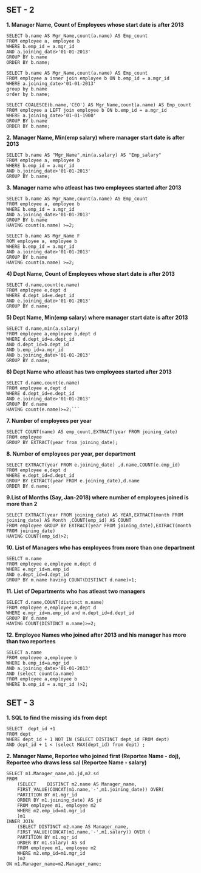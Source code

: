 ## SET - 2 

**1. Manager Name, Count of Employees whose start date is after 2013**
```
SELECT b.name AS Mgr_Name,count(a.name) AS Emp_count 
FROM employee a, employee b 
WHERE b.emp_id = a.mgr_id 
AND a.joining_date>'01-01-2013' 
GROUP BY b.name 
ORDER BY b.name;
```
```
SELECT b.name AS Mgr_Name,count(a.name) AS Emp_count 
FROM employee a inner join employee b ON b.emp_id = a.mgr_id 
WHERE a.joining_date>'01-01-2013' 
group by b.name 
order by b.name;
```
```
SELECT COALESCE(b.name,'CEO') AS Mgr_Name,count(a.name) AS Emp_count 
FROM employee a LEFT join employee b ON b.emp_id = a.mgr_id 
WHERE a.joining_date>'01-01-1900' 
GROUP BY b.name 
ORDER BY b.name;
```

**2. Manager Name, Min(emp salary) where manager start date is after 2013**
```
SELECT b.name AS "Mgr_Name",min(a.salary) AS "Emp_salary" 
FROM employee a, employee b 
WHERE b.emp_id = a.mgr_id 
AND b.joining_date>'01-01-2013' 
GROUP BY b.name;
```
**3. Manager name who atleast has two employees started after 2013**
```
SELECT b.name AS Mgr_Name,count(a.name) AS Emp_count 
FROM employee a, employee b 
WHERE b.emp_id = a.mgr_id 
AND a.joining_date>'01-01-2013' 
GROUP BY b.name 
HAVING count(a.name) >=2;
````
```
SELECT b.name AS Mgr_Name F
ROM employee a, employee b 
WHERE b.emp_id = a.mgr_id 
AND a.joining_date>'01-01-2013' 
GROUP BY b.name 
HAVING count(a.name) >=2;
```

**4) Dept Name, Count of Employees whose start date is after 2013**
```
SELECT d.name,count(e.name) 
FROM employee e,dept d 
WHERE d.dept_id=e.dept_id 
AND e.joining_date>'01-01-2013' 
GROUP BY d.name;
```

**5) Dept Name, Min(emp salary) where manager start date is after 2013**
```
SELECT d.name,min(a.salary) 
FROM employee a,employee b,dept d 
WHERE d.dept_id=a.dept_id 
AND d.dept_id=b.dept_id 
AND b.emp_id=a.mgr_id 
AND b.joining_date>'01-01-2013' 
GROUP BY d.name;
```
**6) Dept Name who atleast has two employees started after 2013**
```
SELECT d.name,count(e.name) 
FROM employee e,dept d 
WHERE d.dept_id=e.dept_id 
AND e.joining_date>'01-01-2013' 
GROUP BY d.name 
HAVING count(e.name)>=2;```
```
**7. Number of employees per year**
```
SELECT COUNT(name) AS emp_count,EXTRACT(year FROM joining_date) 
FROM employee 
GROUP BY EXTRACT(year from joining_date);
```

**8. Number of employees per year, per department**
```
SELECT EXTRACT(year FROM e.joining_date) ,d.name,COUNT(e.emp_id) 
FROM employee e,dept d 
WHERE e.dept_id=d.dept_id 
GROUP BY EXTRACT(year FROM e.joining_date),d.name 
ORDER BY d.name;
```

**9.List of Months (Say, Jan-2018) where number of employees joined is more than 2**
```
SELECT EXTRACT(year FROM joining_date) AS YEAR,EXTRACT(month FROM joining_date) AS Month ,COUNT(emp_id) AS COUNT 
FROM employee GROUP BY EXTRACT(year FROM joining_date),EXTRACT(month FROM joining_date) 
HAVING COUNT(emp_id)>2;
```

**10. List of Managers who has employees from more than one department**
```
SEELCT m.name 
FROM employee e,employee m,dept d 
WHERE e.mgr_id=m.emp_id 
AND e.dept_id=d.dept_id 
GROUP BY m.name having COUNT(DISTINCT d.name)>1;
```

**11. List of Departments who has atleast two managers**
```
SELECT d.name,COUNT(distinct m.name) 
FROM employee e,employee m,dept d 
WHERE e.mgr_id=m.emp_id and m.dept_id=d.dept_id 
GROUP BY d.name 
HAVING COUNT(DISTINCT m.name)>=2;
```

**12. Employee Names who joined after 2013 and his manager has more than two reportees**
```
SELECT a.name 
FROM employee a,employee b 
WHERE b.emp_id=a.mgr_id 
AND a.joining_date>'01-01-2013'
AND (select count(a.name) 
FROM employee a,employee b 
WHERE b.emp_id = a.mgr_id )>2;
```
## SET - 3

**1. SQL to find the missing ids from dept**
```
SELECT  dept_id +1
FROM dept
WHERE dept_id + 1 NOT IN (SELECT DISTINCT dept_id FROM dept)
AND dept_id + 1 < (select MAX(dept_id) from dept) ;
```
**2. Manager Name, Reportee who joined first (Reportee Name - doj), Reportee who draws less sal (Reportee Name - salary)**
```
SELECT m1.Manager_name,m1.jd,m2.sd
FROM
    (SELECT    DISTINCT m2.name AS Manager_name,
    FIRST_VALUE(CONCAT(m1.name,'-',m1.joining_date)) OVER(
    PARTITION BY m1.mgr_id
    ORDER BY m1.joining_date) AS jd
    FROM employee m1, employee m2
    WHERE m2.emp_id=m1.mgr_id
    )m1 
INNER JOIN
    (SELECT DISTINCT m2.name AS Manager_name,
    FIRST_VALUE(CONCAT(m1.name,'-',m1.salary)) OVER ( 
    PARTITION BY m1.mgr_id 
    ORDER BY m1.salary) AS sd 
    FROM employee m1, employee m2 
    WHERE m2.emp_id=m1.mgr_id
    )m2
ON m1.Manager_name=m2.Manager_name;
```


